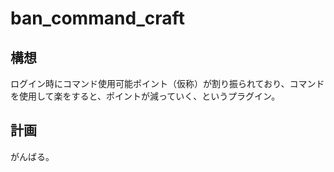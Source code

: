 # ban_command_craft
## 構想
ログイン時にコマンド使用可能ポイント（仮称）が割り振られており、コマンドを使用して楽をすると、ポイントが減っていく、というプラグイン。

## 計画
がんばる。
